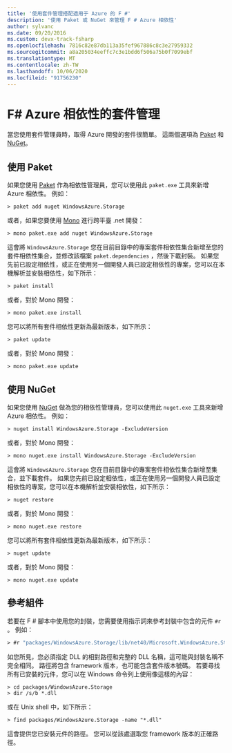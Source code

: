 ```yaml
---
title: '使用套件管理搭配適用于 Azure 的 F #'
description: '使用 Paket 或 NuGet 來管理 F # Azure 相依性'
author: sylvanc
ms.date: 09/20/2016
ms.custom: devx-track-fsharp
ms.openlocfilehash: 7816c82e87db113a35fef967886c8c3e27959332
ms.sourcegitcommit: a8a205034eeffc7c3e1bdd6f506a75b0f7099ebf
ms.translationtype: MT
ms.contentlocale: zh-TW
ms.lasthandoff: 10/06/2020
ms.locfileid: "91756230"
---
```

# <a name="package-management-for-f-azure-dependencies"></a>F# Azure 相依性的套件管理

當您使用套件管理員時，取得 Azure 開發的套件很簡單。 這兩個選項為 [Paket](https://fsprojects.github.io/Paket/) 和 [NuGet](https://www.nuget.org/)。

## <a name="using-paket"></a>使用 Paket

如果您使用 [Paket](https://fsprojects.github.io/Paket/) 作為相依性管理員，您可以使用此 `paket.exe` 工具來新增 Azure 相依性。 例如：

```console
> paket add nuget WindowsAzure.Storage
```

或者，如果您要使用 [Mono](https://www.mono-project.com/) 進行跨平臺 .net 開發：

```console
> mono paket.exe add nuget WindowsAzure.Storage
```

這會將 `WindowsAzure.Storage` 您在目前目錄中的專案套件相依性集合新增至您的套件相依性集合，並修改該檔案 `paket.dependencies` ，然後下載封裝。 如果您先前已設定相依性，或正在使用另一個開發人員已設定相依性的專案，您可以在本機解析並安裝相依性，如下所示：

```console
> paket install
```

或者，對於 Mono 開發：

```console
> mono paket.exe install
```

您可以將所有套件相依性更新為最新版本，如下所示：

```console
> paket update
```

或者，對於 Mono 開發：

```console
> mono paket.exe update
```

## <a name="using-nuget"></a>使用 NuGet

如果您使用 [NuGet](https://www.nuget.org/) 做為您的相依性管理員，您可以使用此 `nuget.exe` 工具來新增 Azure 相依性。 例如：

```console
> nuget install WindowsAzure.Storage -ExcludeVersion
```

或者，對於 Mono 開發：

```console
> mono nuget.exe install WindowsAzure.Storage -ExcludeVersion
```

這會將 `WindowsAzure.Storage` 您在目前目錄中的專案套件相依性集合新增至集合，並下載套件。 如果您先前已設定相依性，或正在使用另一個開發人員已設定相依性的專案，您可以在本機解析並安裝相依性，如下所示：

```console
> nuget restore
```

或者，對於 Mono 開發：

```console
> mono nuget.exe restore
```

您可以將所有套件相依性更新為最新版本，如下所示：

```console
> nuget update
```

或者，對於 Mono 開發：

```console
> mono nuget.exe update
```

## <a name="referencing-assemblies"></a>參考組件

若要在 F # 腳本中使用您的封裝，您需要使用指示詞來參考封裝中包含的元件 `#r` 。 例如：

```fsharp
> #r "packages/WindowsAzure.Storage/lib/net40/Microsoft.WindowsAzure.Storage.dll"
```

如您所見，您必須指定 DLL 的相對路徑和完整的 DLL 名稱，這可能與封裝名稱不完全相同。 路徑將包含 framework 版本，也可能包含套件版本號碼。 若要尋找所有已安裝的元件，您可以在 Windows 命令列上使用像這樣的內容：

```console
> cd packages/WindowsAzure.Storage
> dir /s/b *.dll
```

或在 Unix shell 中，如下所示：

```console
> find packages/WindowsAzure.Storage -name "*.dll"
```

這會提供您已安裝元件的路徑。 您可以從該處選取您 framework 版本的正確路徑。
